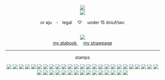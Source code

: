 <div align="center"> <img src="https://media.discordapp.net/attachments/1257493591278882851/1374686543830323254/Untitled629_20250521105439.png?ex=687ac25c&is=687970dc&hm=627a8e867d4065421d9efbd753dee113edb2fab639dd4195438486af508d8a52&=&format=webp&quality=lossless&width=873&height=655"> </div>
<div align=center> <img src=https://64.media.tumblr.com/3ee18f6df0d7a8e843247cc36642d917/69fed47ada12fa7d-f9/s100x200/9220795eada395b1a47ed099ad84551e8dc3f093.gifv> </div>
<p align=center> or aju　-　legal　 ♡　 under 15 dniuf/iwc    </p>
<br>
<div align="center"> <img src="https://64.media.tumblr.com/3aa03c2aa8fbe1b09dca5b5b05fcd1f2/05f951fd3ad03b7a-0c/s250x400/56420611f6fdf33e03069e370593707cae47762a.gifv"> </div>
<div align="center"> <a href="https://kittyirino.atabook.org"> my atabook </a>　 <a href="https://spychiatrist.straw.page/"> my strawpage </a> </div>
<hr>
<p align="center"> stamps </p>
<div align="center"> <img src="https://64.media.tumblr.com/841696e8b359cd2a14df8a696a9ce011/653861ef79d7c771-55/s100x200/bde8d51d7e5a862040ce51b116907a688a9cd69e.pnj"> <img src="https://64.media.tumblr.com/43a52910edb50c8d1d3a5e3b93ac1798/50e498425eab268f-53/s100x200/65fdb07e17f3776b39e01d1e62b5dc9fab014b3b.jpg"> <img src="https://64.media.tumblr.com/b054ec7fd2c8a7efd3aec4a518b02863/59d306c2479a99fa-70/s100x200/1eb09ede7d57fe77ca253bc8e6d141a8c966b01a.gifv"> <img src="https://64.media.tumblr.com/f7f86603e8c01b63b8fa9c5ec72eee9d/72aedd35616e9cfe-79/s100x200/c1a129be14c86ae2bb17efc6505a68f2e0c9d57e.gifv"> <img src="https://64.media.tumblr.com/62df32c89341d5c5b0e4911bdcd005c0/6734a647c2e882b7-1a/s100x200/ab487c5a65dd4c3e9097fceb1a6ae90d4f1e546e.jpg"> <img src="https://64.media.tumblr.com/b90008f803e3e6a2d74eea20c4921015/8b6f19b5a3832b3c-52/s100x200/6ee0284b18a2e887f927fd3f6dcbc88d11353954.gifv"> <img src="https://64.media.tumblr.com/5767c7b67668b787042de9188b2955c4/4b9e098e1753b2dc-0b/s100x200/90ea8e46ece4a4beee89bc1d0321caebdb3e6296.pnj"> <img src="https://64.media.tumblr.com/7a0f9ed7ac2cbba59bcb7595a8d32c9d/fd2b6afda5f5f219-e2/s100x200/7d983cf1a0b89058f8b304bf051b9cf84776f2f9.gifv"> <img src="https://64.media.tumblr.com/cc56169b1bc8ce1664c04ea40392a0e9/c59909b8c6c27503-65/s100x200/40d5b7c45b8f1a3625d3e13d0d1215caa35d0301.pnj"> <img src="https://64.media.tumblr.com/f5269d8616af4dcf6048b155e9a9f3a3/3d80be896f3a3b56-60/s100x200/a644edd1fb33f5671d9b24973356dd3190c1c65a.pnj"> <img src="https://64.media.tumblr.com/880e42ccb810be175172c2cb0f03f3cf/d92baee308f0ed00-2c/s100x200/98473a9444976f1eeddf8c868a07f9a2c10b419c.pnj"> <img src="https://64.media.tumblr.com/4f321c23c4b3c5698fcadaffe5ebe0fc/765e5504f61f6abe-f7/s100x200/13db8d1bb601cacaee03ca14accbd0907707f360.pnj"> <img src="https://64.media.tumblr.com/537cf49bff4c501d2a88a2e2f1b189c3/e8c9a5af56d6e4bf-8c/s100x200/9553104265eb064b29c743b5b9e886f936aaa82a.pnj"> <img src="https://64.media.tumblr.com/2fd660965129bc626d8ce3cea9dc2e57/9c425e57d5b60156-fd/s100x200/33e29307e61b7294f0dd81f498747ac6ca10f87a.gifv"> <img src="https://64.media.tumblr.com/9a0694cc6c6d8b4cfcaef09896bfcc84/16839d082c7a9b23-99/s100x200/3c61e2f9108554678fab754023ae0f0a237a64af.pnj"> <img src="https://64.media.tumblr.com/65b38318b42b095f7a6e81563f2f0f6c/5af46813f2d2c34b-4e/s100x200/97aad852a17c5b0dc89fe8ea8d15eacc2c58d635.pnj"> <img src="https://64.media.tumblr.com/2bae073226d52afe49c59ecce6b13ee6/5af46813f2d2c34b-0e/s100x200/ac3c6c5d7fbf691b4b4b41809f863f8abca37a57.pnj"> <img src="https://64.media.tumblr.com/ebe46c5b5c736498a165555df3669c09/4827596479ad62ca-14/s100x200/19e7b3aa702324878f8b683f27aad88d64d67712.pnj"> <img src="https://64.media.tumblr.com/37930f811d1980b053edd422577e6f66/3d6fa7ae1a1fe5f0-ce/s100x200/cdd4c3b98d77ea2d71a6ea6dd96bddd55adcaee5.pnj"> <img src="https://64.media.tumblr.com/df13b0eda8597d75f76645bca77bb7f3/7ebfc35f60f3bef0-f0/s100x200/7e0e86b5acdac957807cc1187fe88c9cf0f437fd.pnj"> <img src="https://64.media.tumblr.com/46575ec78d29a29963368b00e72fcde2/412f2f9817a0cadc-52/s100x200/c1ef8925fb2ed8593c2db3eab5a13e784c02a04b.pnj"> <img src="https://64.media.tumblr.com/47ad2c4d76a298c3b2a5e922880df4de/4772d8fa236ee262-89/s100x200/602c93c88392835f8b52416c19e471539484644f.gifv"> <img src="https://64.media.tumblr.com/8a1a63fd27fcfeef90dc05d817623095/050b1064c6f1ba59-6b/s100x200/464910b2d57c51460442dd8516c8b7d96e7c2899.pnj"> <img src="https://64.media.tumblr.com/1fd88973b026210073229f0cc829ee17/b7673bb31ca42af9-3d/s100x200/3a5bd7ac0473e3d58103f92c9454a1ef9760102c.pnj"> <img src="https://64.media.tumblr.com/2aee0d24d1be97f8bff486cc9781cf62/69fed47ada12fa7d-42/s100x200/d8842912241a12f8f9c355c3f22874a128ad4065.gifv"> <img src="https://64.media.tumblr.com/c8a8425bb2d032841b803256409cf914/0a17306a076752ae-06/s100x200/aa943ad9cc51384cc13b85b21fe60bdd3041b2c3.gifv"> <img src="https://64.media.tumblr.com/0bd078b0ca6c51b129f7a13048c083af/50e498425eab268f-e3/s100x200/a4afdb3a60150503fb390b396502b1b12ba1c471.jpg"> <img src="https://64.media.tumblr.com/9de984149a5590bb883c77331ac80e96/d757f69c2268805f-62/s100x200/940c31cbebec78112177bbe1d2a6bc4db50d6ae2.gifv"> <img src="https://64.media.tumblr.com/38085d957605db2d930138ab07753371/45f16e4c5ce975b9-f8/s100x200/538165dc2b9929bff8f041cb80348e68cf0bd976.gifv"> <img src="https://64.media.tumblr.com/e68bffee8317600e8407b91cba259a30/fa99a8b1f7ad142a-8a/s250x400/eb071703aef9c79de90df362ae75dd965ca2429f.pnj"> <img src="https://64.media.tumblr.com/e61e5ee425047ab597654daf598dea14/15652ca6c31a2f70-65/s250x400/033cf1b77a8d7d2703bcde9135a516d055746c17.pnj"> <img src="https://64.media.tumblr.com/2da5c1368fb4fa757e3e7140cef368cd/0d402fd72dfda227-2c/s250x400/e1ca8eb958fc6eab645bdb1f749af2af868eea7f.gifv"> <img src="https://64.media.tumblr.com/dbbcf0c9917c94bfd4b81950eca1e40c/2e885d34af7d2886-74/s100x200/8b51ddef6224d01ed5d63cc1804b922dfa584423.pnj"> <img src="https://64.media.tumblr.com/844652d1cf8d2c0fab25d6dd0c199452/473928ea48888009-d1/s100x200/e713bd7fe02ec050ecd9cda77e85c0378864a3ee.jpg"> <img src="https://64.media.tumblr.com/bbc664d46fe304167a92e3484efe3af9/2e885d34af7d2886-ca/s100x200/cf13c8dfb5e73ae65bc360728d3fdecd069de191.gifv"> <img src="https://64.media.tumblr.com/5e29d6f3984d6d4d29d0ae034a102db4/0c88fac5502dfd6c-37/s100x200/8cd170a22990eb4b9c02c0768d7caa4cd23e123d.gifv"> <img src="https://64.media.tumblr.com/86a2bf37c5bf89ea6101dc7e3f3d9582/b1afa89316b5a0f6-31/s250x400/6f92f56db76a18a9548ec196e8169a3d1e1884be.gifv"> <img src="https://64.media.tumblr.com/45634051d49006c2b810eb3c7d5111da/4b9e098e1753b2dc-95/s100x200/b682be69d37fd45d67bb796956a11a2aff0986c2.pnj"> <img src="https://64.media.tumblr.com/7a4bb48143a15db7b092ce726c693d30/950e48aa73299075-b7/s100x200/2762f94dab8051c60481934fd2fb697512b8cd3e.gifv"> <img src="https://64.media.tumblr.com/1030d0c10375fe5c7f5acb9c71ea27ba/79d8b316934d24c3-fa/s100x200/127aeb3230d32c7d9e11a35e71a7953cc1bbb8a1.gifv"> </div>
